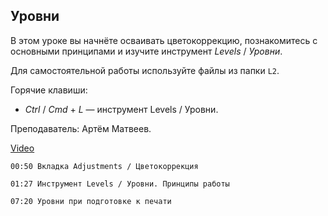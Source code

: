 ## Уровни

В этом уроке вы начнёте осваивать цветокоррекцию, познакомитесь с основными принципами и изучите инструмент *Levels* / *Уровни*. 

Для самостоятельной работы используйте файлы из папки `L2`.

Горячие клавиши:

* *Ctrl* / *Cmd* + *L* — инструмент Levels / Уровни. 

Преподаватель: Артём Матвеев.

[Video](https://player.softculture.cc/embed/online/PSH/PSH_25.25.11_L2-2_Adjustments._Levels)

``` chapters
00:50 Вкладка Adjustments / Цветокоррекция

01:27 Инструмент Levels / Уровни. Принципы работы

07:20 Уровни при подготовке к печати
```

